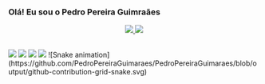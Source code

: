 ### Olá! Eu sou o Pedro Pereira Guimraães

<div align="center">
  <a href="https://github.com/PedroPereiraGuimaraes">
  <img height="180em" src="https://github-readme-stats.vercel.app/api?username=PedroPereiraGuimaraes&show_icons=true&theme=dark&include_all_commits=true&count_private=true"/>
  <img height="180em" src="https://github-readme-stats.vercel.app/api/top-langs/?username=PedroPereiraGuimaraes&layout=compact&langs_count=7&theme=dark"/>
</div>
  
 ##
 
<div> 
  <a href="https://www.instagram.com/pedropguima" target="_blank"><img src="https://img.shields.io/badge/-Instagram-%23E4405F?style=for-the-badge&logo=instagram&logoColor=white" target="_blank"></a>
 	<a href="https://www.twitch.tv/pepoguimaraes" target="_blank"><img src="https://img.shields.io/badge/Twitch-9146FF?style=for-the-badge&logo=twitch&logoColor=white" target="_blank"></a>
  <a href = "mailto:pedro.pereira@Gec.inatel.br"><img src="https://img.shields.io/badge/-Gmail-%23333?style=for-the-badge&logo=gmail&logoColor=white" target="_blank"></a>
  <a href="https://www.linkedin.com/in/pedropereiraguimaraes" target="_blank"><img src="https://img.shields.io/badge/-LinkedIn-%230077B5?style=for-the-badge&logo=linkedin&logoColor=white" target="_blank"></a> 
   ![Snake animation](https://github.com/PedroPereiraGuimaraes/PedroPereiraGuimaraes/blob/output/github-contribution-grid-snake.svg)
</div>
